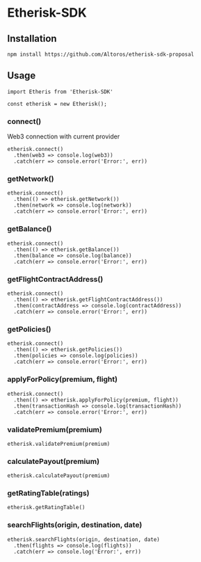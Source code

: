 # Etherisk-SDK

## Installation
```
npm install https://github.com/Altoros/etherisk-sdk-proposal
```

## Usage
```
import Etheris from 'Etherisk-SDK'

const etherisk = new Etherisk();
```

### connect()
Web3 connection with current provider
```
etherisk.connect()
  .then(web3 => console.log(web3))
  .catch(err => console.error('Error:', err))
```

### getNetwork()
```
etherisk.connect()
  .then(() => etherisk.getNetwork())
  .then(network => console.log(network))
  .catch(err => console.error('Error:', err))
```

### getBalance()
```
etherisk.connect()
  .then(() => etherisk.getBalance())
  .then(balance => console.log(balance))
  .catch(err => console.error('Error:', err))
```

### getFlightContractAddress()
```
etherisk.connect()
  .then(() => etherisk.getFlightContractAddress())
  .then(contractAddress => console.log(contractAddress))
  .catch(err => console.error('Error:', err))
```

### getPolicies()
```
etherisk.connect()
  .then(() => etherisk.getPolicies())
  .then(policies => console.log(policies))
  .catch(err => console.error('Error:', err))
```

### applyForPolicy(premium, flight)
```
etherisk.connect()
  .then(() => etherisk.applyForPolicy(premium, flight))
  .then(transactionHash => console.log(transactionHash))
  .catch(err => console.error('Error:', err))
```

### validatePremium(premium)
```
etherisk.validatePremium(premium)
```

### calculatePayout(premium)
```
etherisk.calculatePayout(premium)
```

### getRatingTable(ratings)
```
etherisk.getRatingTable()
```

### searchFlights(origin, destination, date)
```
etherisk.searchFlights(origin, destination, date)
  .then(flights => console.log(flights))
  .catch(err => console.log('Error:', err))
```
